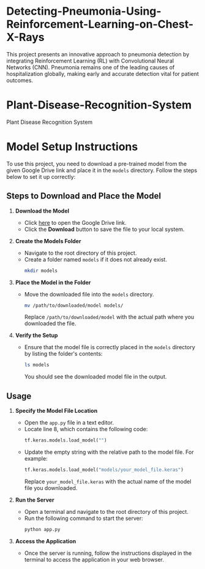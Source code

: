 # Detecting-Pneumonia-Using-Reinforcement-Learning-on-Chest-X-Rays
This project presents an innovative approach to pneumonia detection by integrating Reinforcement Learning (RL) with Convolutional Neural Networks (CNN). Pneumonia remains one of the leading causes of hospitalization globally, making early and accurate detection vital for patient outcomes.
# Plant-Disease-Recognition-System
Plant Disease Recognition System

# Model Setup Instructions

To use this project, you need to download a pre-trained model from the given Google Drive link and place it in the `models` directory. Follow the steps below to set it up correctly:

## Steps to Download and Place the Model

1. **Download the Model**
   - Click [here](https://drive.google.com/file/d/1Ond7UzrNOfdAXWedjlZr2sDXYU6MRBuj/view?usp=sharing) to open the Google Drive link.
   - Click the **Download** button to save the file to your local system.

2. **Create the Models Folder**
   - Navigate to the root directory of this project.
   - Create a folder named `models` if it does not already exist.
     ```bash
     mkdir models
     ```

3. **Place the Model in the Folder**
   - Move the downloaded file into the `models` directory.
     ```bash
     mv /path/to/downloaded/model models/
     ```
     Replace `/path/to/downloaded/model` with the actual path where you downloaded the file.

4. **Verify the Setup**
   - Ensure that the model file is correctly placed in the `models` directory by listing the folder's contents:
     ```bash
     ls models
     ```
     You should see the downloaded model file in the output.

## Usage

1. **Specify the Model File Location**
   - Open the `app.py` file in a text editor.
   - Locate line 8, which contains the following code:
     ```python
     tf.keras.models.load_model("")
     ```
   - Update the empty string with the relative path to the model file. For example:
     ```python
     tf.keras.models.load_model("models/your_model_file.keras")
     ```
     Replace `your_model_file.keras` with the actual name of the model file you downloaded.

2. **Run the Server**
   - Open a terminal and navigate to the root directory of this project.
   - Run the following command to start the server:
     ```bash
     python app.py
     ```

3. **Access the Application**
   - Once the server is running, follow the instructions displayed in the terminal to access the application in your web browser.
